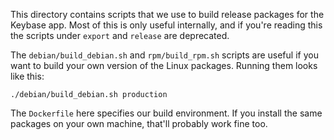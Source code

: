 This directory contains scripts that we use to build release packages
for the Keybase app. Most of this is only useful internally, and if
you're reading this the scripts under `export` and `release` are
deprecated.

The `debian/build_debian.sh` and `rpm/build_rpm.sh` scripts are useful
if you want to build your own version of the Linux packages. Running
them looks like this:

    ./debian/build_debian.sh production

The `Dockerfile` here specifies our build environment. If you install
the same packages on your own machine, that'll probably work fine too.
